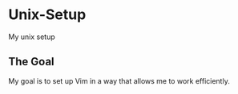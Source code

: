 # Unix-Setup
My unix setup

## The Goal
My goal is to set up Vim in a way that allows me to work efficiently.
